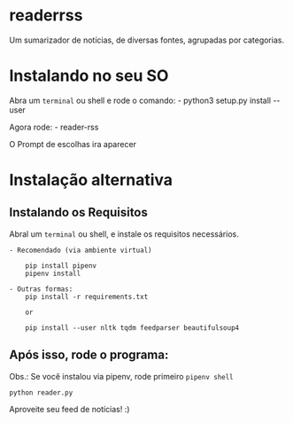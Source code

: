 # readerrss

Um sumarizador de notícias, de diversas fontes, agrupadas por categorias.

# Instalando no seu SO

Abra um `terminal` ou shell e rode o comando:
    - python3 setup.py install --user

Agora rode:
    - reader-rss

O Prompt de escolhas ira aparecer


# Instalação alternativa
## Instalando os Requisitos

Abral um `terminal` ou shell, e instale os requisitos necessários.

    - Recomendado (via ambiente virtual)
        
        pip install pipenv
        pipenv install

    - Outras formas:
        pip install -r requirements.txt
        
        or
        
        pip install --user nltk tqdm feedparser beautifulsoup4

## Após isso, rode o programa:
    
Obs.: Se você instalou via pipenv, rode primeiro `pipenv shell`

    python reader.py



Aproveite seu feed de notícias! :)